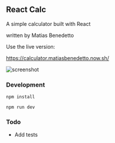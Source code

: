 ## React Calc
A simple calculator built with React

written by Matias Benedetto

Use the live version:

https://calculator.matiasbenedetto.now.sh/

![screenshot](https://user-images.githubusercontent.com/1310626/84337406-d4e94b80-ab6f-11ea-9158-ced37c586124.gif)


### Development
`npm install`

`npm run dev`


### Todo
- Add tests

